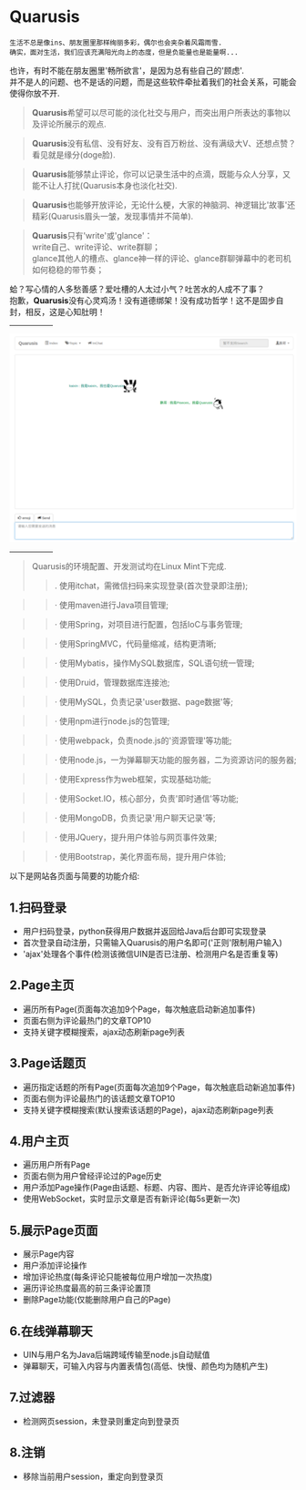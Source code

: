 # Quarusis


```
生活不总是像ins、朋友圈里那样绚丽多彩，偶尔也会夹杂着风霜雨雪.
确实，面对生活，我们应该充满阳光向上的态度，但是负能量也是能量啊...
```

也许，有时不能在朋友圈里'畅所欲言'，是因为总有些自己的'顾虑'.<br>
并不是人的问题、也不是话的问题，而是这些软件牵扯着我们的社会关系，可能会使得你放不开.<br>

>**Quarusis**希望可以尽可能的淡化社交与用户，而突出用户所表达的事物以及评论所展示的观点.

>**Quarusis**没有私信、没有好友、没有百万粉丝、没有满级大V、还想点赞？看见就是缘分(doge脸).

>**Quarusis**能够禁止评论，你可以记录生活中的点滴，既能与众人分享，又能不让人打扰(Quarusis本身也淡化社交).

>**Quarusis**也能够开放评论，无论什么梗，大家的神脑洞、神逻辑比'故事'还精彩(Quarusis眉头一皱，发现事情并不简单).

>**Quarusis**只有'write'或'glance'：<br>
>write自己、write评论、write群聊；<br>
>glance其他人的槽点、glance神一样的评论、glance群聊弹幕中的老司机如何稳稳的带节奏；<br>

蛤？写心情的人多愁善感？爱吐槽的人太过小气？吐苦水的人成不了事？<br>
抱歉，**Quarusis**没有心灵鸡汤！没有道德绑架！没有成功哲学！这不是固步自封，相反，这是心知肚明！<br>

<hr align="left" width="15%">

![index](https://github.com/PisecesPeng/Quarusis/blob/master/DisplayPicture/1.png)

<hr align="left" width="15%">

> Quarusis的环境配置、开发测试均在Linux Mint下完成.
>>. 使用itchat，需微信扫码来实现登录(首次登录即注册);

>>· 使用maven进行Java项目管理;

>>· 使用Spring，对项目进行配置，包括IoC与事务管理;

>>· 使用SpringMVC，代码量缩减，结构更清晰;

>>· 使用Mybatis，操作MySQL数据库，SQL语句统一管理;

>>· 使用Druid，管理数据库连接池;

>>· 使用MySQL，负责记录'user数据、page数据'等;

>>· 使用npm进行node.js的包管理;

>>· 使用webpack，负责node.js的'资源管理'等功能;

>>· 使用node.js，一为弹幕聊天功能的服务器，二为资源访问的服务器;

>>· 使用Express作为web框架，实现基础功能;

>>· 使用Socket.IO，核心部分，负责'即时通信'等功能;

>>· 使用MongoDB，负责记录'用户聊天记录'等;

>>· 使用JQuery，提升用户体验与网页事件效果;

>>· 使用Bootstrap，美化界面布局，提升用户体验;


以下是网站各页面与简要的功能介绍:
<h2>1.扫码登录</h2>

<ul>

<li>
用户扫码登录，python获得用户数据并返回给Java后台即可实现登录
</li>
<li>
首次登录自动注册，只需输入Quarusis的用户名即可('正则'限制用户输入)
</li>
<li>
'ajax'处理各个事件(检测该微信UIN是否已注册、检测用户名是否重复等)
</li>

</ul>

<h2>2.Page主页</h2>

<ul>

<li>
遍历所有Page(页面每次追加9个Page，每次触底启动新追加事件)
</li>
<li>
页面右侧为评论最热门的文章TOP10
</li>
<li>
支持关键字模糊搜索，ajax动态刷新page列表
</li>

</ul>

<h2>3.Page话题页</h2>

<ul>

<li>
遍历指定话题的所有Page(页面每次追加9个Page，每次触底启动新追加事件)
</li>
<li>
页面右侧为评论最热门的该话题文章TOP10
</li>
<li>
支持关键字模糊搜索(默认搜索该话题的Page)，ajax动态刷新page列表
</li>

</ul>

<h2>4.用户主页</h2>

<ul>

<li>
遍历用户所有Page
</li>
<li>
页面右侧为用户曾经评论过的Page历史
</li>
<li>
用户添加Page操作(Page由话题、标题、内容、图片、是否允许评论等组成)
</li>
<li>
使用WebSocket，实时显示文章是否有新评论(每5s更新一次)
</li>

</ul>

<h2>5.展示Page页面</h2>

<ul>

<li>
展示Page内容
</li>
<li>
用户添加评论操作
</li>
<li>
增加评论热度(每条评论只能被每位用户增加一次热度)
</li>
<li>
遍历评论热度最高的前三条评论置顶
</li>
<li>
删除Page功能(仅能删除用户自己的Page)
</li>

</ul>

<h2>6.在线弹幕聊天</h2>

<ul>

<li>
UIN与用户名为Java后端跨域传输至node.js自动赋值
</li>
<li>
弹幕聊天，可输入内容与内置表情包(高低、快慢、颜色均为随机产生)
</li>

</ul>

<h2>7.过滤器</h2>

<ul>

<li>
检测网页session，未登录则重定向到登录页
</li>

</ul>


<h2>8.注销</h2>

<ul>

<li>
移除当前用户session，重定向到登录页
</li>

</ul>

